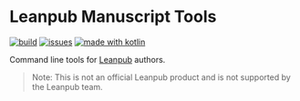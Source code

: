 # Leanpub Manuscript Tools

[![build](https://github.com/davioooh/leanpub-manuscript-tools/workflows/build/badge.svg)](https://github.com/davioooh/leanpub-manuscript-tools/actions)
[![issues](https://img.shields.io/github/issues/davioooh/leanpub-manuscript-tools.svg)](https://github.com/davioooh/leanpub-manuscript-tools/issues/)
[![made with kotlin](https://img.shields.io/badge/made%20with-Kotlin-informational.svg)](https://kotlinlang.org/)

Command line tools for [Leanpub](https://leanpub.com/) authors.

> Note: This is not an official Leanpub product and is not supported by the Leanpub team.
